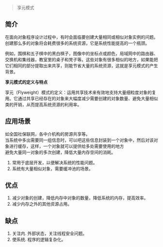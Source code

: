 > 享元模式

## 简介

在面向对象程序设计过程中，有时会面临要创建大量相同或相似对象实例的问题。创建那么多的对象将会耗费很多的系统资源，它是系统性能提高的一个瓶颈。

例如，围棋和五子棋中的黑白棋子，图像中的坐标点或颜色，局域网中的路由器、交换机和集线器，教室里的桌子和凳子等。这些对象有很多相似的地方，如果能把它们相同的部分提取出来共享，则能节省大量的系统资源，这就是享元模式的产生背景。

**享元模式的定义与特点**

享元（Flyweight）模式的定义：运用共享技术来有效地支持大量细粒度对象的复用。它通过共享已经存在的对象来大幅度减少需要创建的对象数量、避免大量相似类的开销，从而提高系统资源的利用率。

## 应用场景

如全国社保联网，各中介机构的房源共享等。  
当系统中多出需要同一组信息时，可以吧这些信息封装到一个对象中，然后对该对象进行缓存，这样，一个对象就可以提供给多处需要使用的地方  
避免大量同一对象的多次创建，降低大量内存空间的消耗。  
1. 常用于底层开发，以便解决系统的性能问题。
2. 系统有大量相似对象，需要缓冲池的场景。

## 优点
1. 减少对象的创建，降低内存中对象的数量，降低系统的内存，提高效率。
2. 减少内存之外的其他资源占用。

## 缺点
1. 关注内. 外部状态，关注线程安全问题。
2. 使系统. 程序的逻辑复杂化。